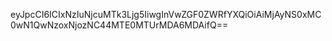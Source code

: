eyJpcCI6ICIxNzIuNjcuMTk3Ljg5IiwgInVwZGF0ZWRfYXQiOiAiMjAyNS0xMC0wN1QwNzoxNjozNC44MTE0MTUrMDA6MDAifQ==
